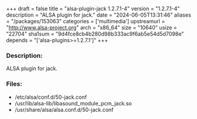 +++
draft = false
title = "alsa-plugin-jack 1.2.7.1-4"
version = "1.2.7.1-4"
description = "ALSA plugin for jack."
date = "2024-06-05T13:31:46"
aliases = "/packages/153063"
categories = ['multimedia']
upstreamurl = "http://www.alsa-project.org"
arch = "x86_64"
size = "10640"
usize = "22704"
sha1sum = "9d4fce8cb4b280d98b333ac9f6ab5e54d5d7098e"
depends = "['alsa-plugins>=1.2.7.1']"
+++
### Description: 
ALSA plugin for jack.

### Files: 
* /etc/alsa/conf.d/50-jack.conf
* /usr/lib/alsa-lib/libasound_module_pcm_jack.so
* /usr/share/alsa/alsa.conf.d/50-jack.conf
